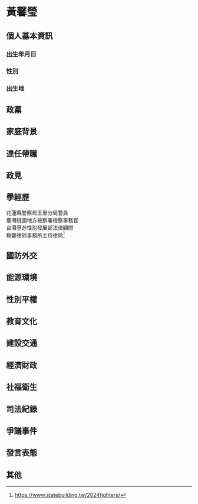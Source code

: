 # 黃馨瑩

## 個人基本資訊

### 出生年月日

### 性別

### 出生地

## 政黨

## 家庭背景

## 連任帶職

## 政見

## 學經歷

花蓮縣警察局玉里分局警員  
臺灣桃園地方檢察署檢察事務官  
台灣基進性別發展部法律顧問  
稼馨律師事務所主持律師[^1]

[^1]: https://www.statebuilding.tw/2024fighters/

## 國防外交

## 能源環境

## 性別平權

## 教育文化

## 建設交通

## 經濟財政

## 社福衛生

## 司法紀錄

## 爭議事件

## 發言表態

## 其他
